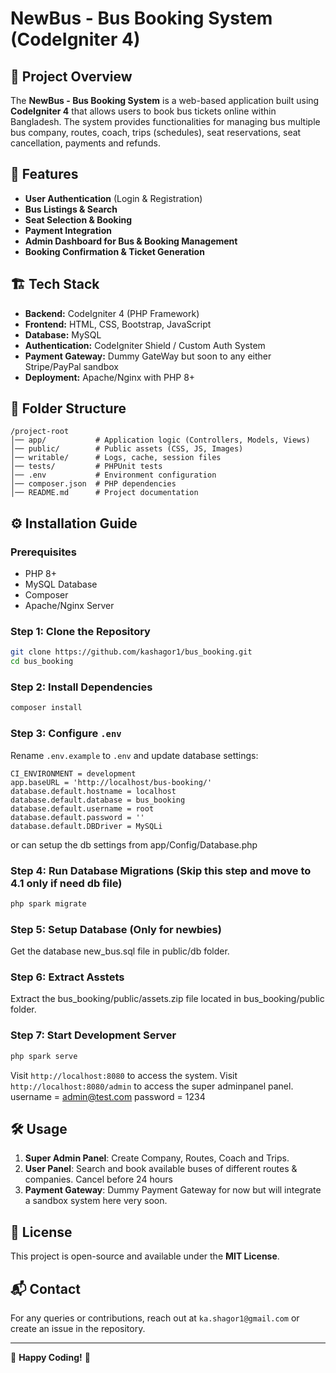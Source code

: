# NewBus - Bus Booking System (CodeIgniter 4)

## 📌 Project Overview

The **NewBus - Bus Booking System** is a web-based application built using **CodeIgniter 4** that allows users to book bus tickets online within Bangladesh. The system provides functionalities for managing bus multiple bus company, routes, coach, trips (schedules), seat reservations, seat cancellation, payments and refunds.

## 🚀 Features

- **User Authentication** (Login & Registration)
- **Bus Listings & Search**
- **Seat Selection & Booking**
- **Payment Integration**
- **Admin Dashboard for Bus & Booking Management**
- **Booking Confirmation & Ticket Generation**

## 🏗️ Tech Stack

- **Backend:** CodeIgniter 4 (PHP Framework)
- **Frontend:** HTML, CSS, Bootstrap, JavaScript
- **Database:** MySQL
- **Authentication:** CodeIgniter Shield / Custom Auth System
- **Payment Gateway:** Dummy GateWay but soon to any either Stripe/PayPal sandbox
- **Deployment:** Apache/Nginx with PHP 8+

## 📂 Folder Structure

```
/project-root
│── app/           # Application logic (Controllers, Models, Views)
│── public/        # Public assets (CSS, JS, Images)
│── writable/      # Logs, cache, session files
│── tests/         # PHPUnit tests
│── .env           # Environment configuration
│── composer.json  # PHP dependencies
│── README.md      # Project documentation
```

## ⚙️ Installation Guide

### Prerequisites

- PHP 8+
- MySQL Database
- Composer
- Apache/Nginx Server

### Step 1: Clone the Repository

```sh
git clone https://github.com/kashagor1/bus_booking.git
cd bus_booking
```

### Step 2: Install Dependencies

```sh
composer install
```

### Step 3: Configure `.env`

Rename `.env.example` to `.env` and update database settings:

```env
CI_ENVIRONMENT = development
app.baseURL = 'http://localhost/bus-booking/'
database.default.hostname = localhost
database.default.database = bus_booking
database.default.username = root
database.default.password = ''
database.default.DBDriver = MySQLi
```

or can setup the db settings from app/Config/Database.php

### Step 4: Run Database Migrations (Skip this step and move to 4.1 only if need db file)

```sh
php spark migrate
```

### Step 5: Setup Database (Only for newbies)

Get the database new_bus.sql file in public/db folder.

### Step 6: Extract Asstets

Extract the bus_booking/public/assets.zip file located in bus_booking/public folder.

### Step 7: Start Development Server

```sh
php spark serve
```

Visit `http://localhost:8080` to access the system.
Visit `http://localhost:8080/admin` to access the super adminpanel panel.
username = admin@test.com
password = 1234

## 🛠️ Usage

1. **Super Admin Panel**: Create Company, Routes, Coach and Trips.
2. **User Panel**: Search and book available buses of different routes & companies. Cancel before 24 hours
3. **Payment Gateway**: Dummy Payment Gateway for now but will integrate a sandbox system here very soon.

## 📜 License

This project is open-source and available under the **MIT License**.

## 📬 Contact

For any queries or contributions, reach out at `ka.shagor1@gmail.com` or create an issue in the repository.

---

🚀 **Happy Coding!** 🎉
